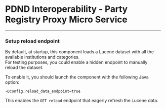 # PDND Interoperability - Party Registry Proxy Micro Service

---

### Setup reload endpoint

By default, at startup, this component loads a Lucene dataset with all the available institutions and categories.  
For testing purposes, you could enable a hidden endpoint to manually reload the dataset.  

To enable it, you should launch the component with the following Java option:  

`-Dconfig.reload_data_endpoint=true`  

This enables the `GET reload` endpoint that eagerly refresh the Lucene data.